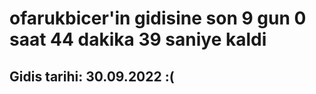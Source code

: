 # ofarukbicer'in gidisine son 9 gun 0 saat 44 dakika 39 saniye kaldi

## Gidis tarihi: 30.09.2022 :(